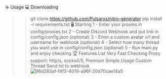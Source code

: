 ☕ Usage
💻 Downloading
>> git clone https://github.com/Pulsarxs/nitro-generator
>> pip install -r requirements.txt
🖥️ Starting
1 - Enter your proxies in config/proxies.txt
2 - Create Discord Webhook and put link in config/config.json (optional)
3 - Enter a custom avatar url and username for webhook (optional)
4 - Select how many thread you want use in config/config.json (optional)
5 - Run main.py and enjoy checking
🏆 Features List
Very Fast Checking
Proxy support: http/s, socks4/5, Premium
Simple Usage
Custom Thread
Send hit to webhook
![96d283af-f4f3-4019-a96f-20d70cae14a5](https://user-images.githubusercontent.com/104532280/206555927-de00cdb2-3b28-42e5-9a63-74769d618413.png)
